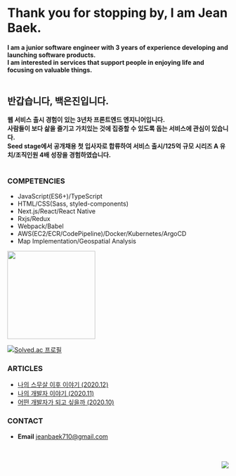 # Thank you for stopping by, I am Jean Baek. 
**I am a junior software engineer with 3 years of experience developing and launching software products.** 
<br />
**I am interested in services that support people in enjoying life and focusing on valuable things.**
<br />
<br />
## 반갑습니다, 백은진입니다. 
**웹 서비스 출시 경험이 있는 3년차 프론트엔드 엔지니어입니다.**
<br />
**사람들이 보다 삶을 즐기고 가치있는 것에 집중할 수 있도록 돕는 서비스에 관심이 있습니다.**
<br />
**Seed stage에서 공개채용 첫 입사자로 합류하여 서비스 출시/125억 규모 시리즈 A 유치/조직인원 4배 성장을 경험하였습니다.**
<br />
<br />

### COMPETENCIES
- JavaScript(ES6+)/TypeScript
- HTML/CSS(Sass, styled-components)
- Next.js/React/React Native
- Rxjs/Redux
- Webpack/Babel
- AWS(EC2/ECR/CodePipeline)/Docker/Kubernetes/ArgoCD
- Map Implementation/Geospatial Analysis

<img height="200px" src="https://github-readme-stats-eight-theta.vercel.app/api/top-langs/?username=JeanBaek&layout=compact&langs_count=8&theme=graywhite"/>

[![Solved.ac
프로필](http://mazassumnida.wtf/api/generate_badge?boj=jeanbaek)](https://solved.ac/jeanbaek)

### ARTICLES
- [나의 스무살 이후 이야기 (2020.12)](https://velog.io/@jeanbaek/self-introduction)
- [나의 개발자 이야기 (2020.11)](https://velog.io/@jeanbaek/%EB%82%98%EC%9D%98-%EA%B0%9C%EB%B0%9C%EC%9E%90-%EC%9D%B4%EC%95%BC%EA%B8%B0)
- [어떤 개발자가 되고 싶을까 (2020.10)](https://velog.io/@jeanbaek/%EC%96%B4%EB%96%A4-%EA%B0%9C%EB%B0%9C%EC%9E%90%EA%B0%80-%EB%90%98%EA%B3%A0-%EC%8B%B6%EC%9D%84%EA%B9%8C)

### CONTACT
* **Email** jeanbaek710@gmail.com

<br />
<br />

<div align="right"><a href="https://hits.seeyoufarm.com"><img src="https://hits.seeyoufarm.com/api/count/incr/badge.svg?url=https%3A%2F%2Fgithub.com%2FJeanBaek&count_bg=%2379C83D&title_bg=%23555555&icon=&icon_color=%23E7E7E7&title=hits&edge_flat=false"/></a></div>
